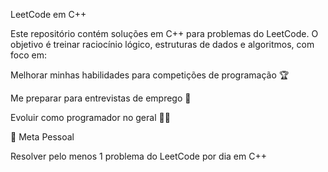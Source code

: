 LeetCode em C++

Este repositório contém soluções em C++ para problemas do LeetCode.
O objetivo é treinar raciocínio lógico, estruturas de dados e algoritmos, com foco em:

Melhorar minhas habilidades para competições de programação 🏆

Me preparar para entrevistas de emprego 💼

Evoluir como programador no geral 👨‍💻

📅 Meta Pessoal

Resolver pelo menos 1 problema do LeetCode por dia em C++

